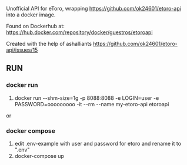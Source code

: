 
Unofficial API for eToro, wrapping https://github.com/ok24601/etoro-api into a docker image.

Found on Dockerhub at: https://hub.docker.com/repository/docker/guestros/etoroapi

Created with the help of ashalliants https://github.com/ok24601/etoro-api/issues/15

## RUN

### docker run

1. docker run --shm-size=1g -p 8088:8088 -e LOGIN=user -e PASSWORD=ooooooooo -it --rm --name my-etoro-api etoroapi

or 

### docker compose

1. edit .env-example with user and password for etoro and rename it to ".env"
2. docker-compose up